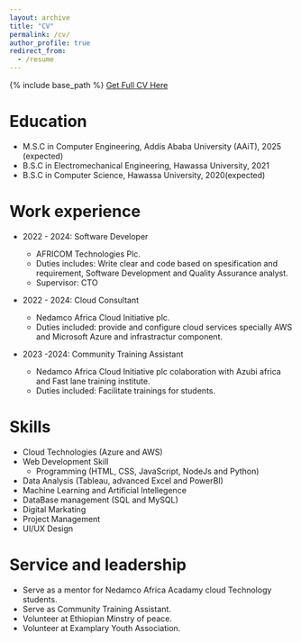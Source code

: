 ```yaml
---
layout: archive
title: "CV"
permalink: /cv/
author_profile: true
redirect_from:
  - /resume
---
```



{% include base_path %}
[Get Full CV Here](https://drive.google.com/file/d/1EResH2T19XlumPTMIn_zvt9B8khD_eTo/view?usp=drive_link)


Education
======

* M.S.C in Computer Engineering, Addis Ababa University (AAiT), 2025 (expected)
* B.S.C in Electromechanical Engineering, Hawassa University, 2021
* B.S.C in Computer Science, Hawassa University, 2020(expected)



Work experience
======
* 2022 - 2024: Software Developer
  * AFRICOM Technologies Plc.
  * Duties includes:  Write clear and code based on spesification and requirement, Software Development and Quality Assurance analyst.
  * Supervisor: CTO


* 2022 - 2024: Cloud Consultant
  * Nedamco Africa Cloud Initiative plc.
  * Duties included: provide and configure cloud services  specially AWS and Microsoft Azure and infrastractur component.
  

* 2023 -2024: Community Training Assistant
  * Nedamco Africa Cloud Initiative plc  colaboration with Azubi africa and Fast lane training  institute.
  * Duties included: Facilitate trainings for students.


  
  
Skills
======
* Cloud Technologies (Azure and AWS)
* Web Development Skill
  * Programming (HTML, CSS, JavaScript, NodeJs and Python)
* Data Analysis (Tableau, advanced Excel and PowerBI)
* Machine Learning and Artificial Intellegence
* DataBase management (SQL and MySQL)
* Digital Markating
* Project Management
* UI/UX Design



  
Service and leadership
======
* Serve as a mentor for Nedamco Africa Acadamy cloud Technology students.
* Serve as Community Training Assistant.
* Volunteer at Ethiopian Minstry of peace.
* Volunteer at Examplary Youth Association.
